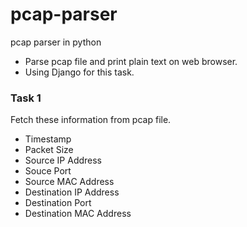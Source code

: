 # pcap-parser
pcap parser in python

- Parse pcap file and print plain text on web browser.
- Using Django for this task.


<h3> Task 1 </h3>

Fetch these information from pcap file.

- Timestamp
- Packet Size
- Source IP Address
- Souce Port 
- Source MAC Address
- Destination IP Address
- Destination Port
- Destination MAC Address
